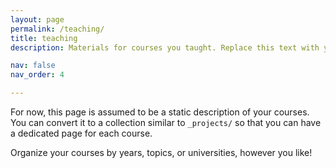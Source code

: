 ```yaml
---
layout: page
permalink: /teaching/
title: teaching
description: Materials for courses you taught. Replace this text with your description.

nav: false
nav_order: 4

---
```


For now, this page is assumed to be a static description of your courses. You can convert it to a collection similar to `_projects/` so that you can have a dedicated page for each course.

Organize your courses by years, topics, or universities, however you like!
